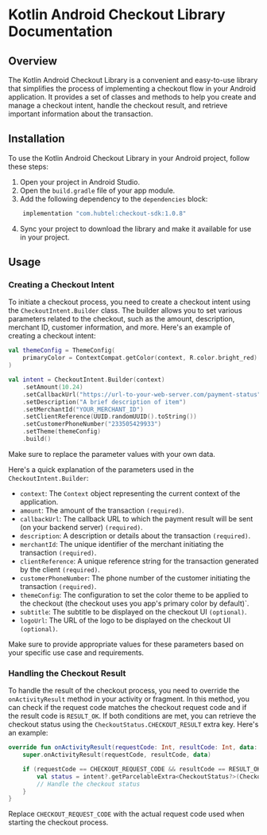 # Kotlin Android Checkout Library Documentation

## Overview
The Kotlin Android Checkout Library is a convenient and easy-to-use library that simplifies the process of implementing a checkout flow in your Android application. It provides a set of classes and methods to help you create and manage a checkout intent, handle the checkout result, and retrieve important information about the transaction.

## Installation
To use the Kotlin Android Checkout Library in your Android project, follow these steps:

1. Open your project in Android Studio.
2. Open the `build.gradle` file of your app module.
3. Add the following dependency to the `dependencies` block:

 ```groovy
     implementation "com.hubtel:checkout-sdk:1.0.8"
 ```
4. Sync your project to download the library and make it available for use in your project.

## Usage

### Creating a Checkout Intent
To initiate a checkout process, you need to create a checkout intent using the `CheckoutIntent.Builder` class. The builder allows you to set various parameters related to the checkout, such as the amount, description, merchant ID, customer information, and more. Here's an example of creating a checkout intent:

```kotlin
val themeConfig = ThemeConfig(
    primaryColor = ContextCompat.getColor(context, R.color.bright_red)
)

val intent = CheckoutIntent.Builder(context)
    .setAmount(10.24)
    .setCallbackUrl("https://url-to-your-web-server.com/payment-status")
    .setDescription("A brief description of item")
    .setMerchantId("YOUR_MERCHANT_ID")
    .setClientReference(UUID.randomUUID().toString())
    .setCustomerPhoneNumber("233505429933")
    .setTheme(themeConfig)
    .build()
```

Make sure to replace the parameter values with your own data.

Here's a quick explanation of the parameters used in the `CheckoutIntent.Builder`:

- `context`: The `Context` object representing the current context of the application.
- `amount`: The amount of the transaction `(required)`.
- `callbackUrl`: The callback URL to which the payment result will be sent (on your backend server) `(required)`.
- `description`: A description or details about the transaction `(required)`.
- `merchantId`: The unique identifier of the merchant initiating the transaction `(required)`.
- `clientReference`: A unique reference string for the transaction generated by the client `(required)`.
- `customerPhoneNumber`: The phone number of the customer initiating the transaction `(required)`.
- `themeConfig`: The configuration to set the color theme to be applied to the checkout (the checkout uses you app's primary color by default)`.
- `subtitle`: The subtitle to be displayed on the checkout UI `(optional)`.
- `logoUrl`: The URL of the logo to be displayed on the checkout UI `(optional)`.

Make sure to provide appropriate values for these parameters based on your specific use case and requirements.

### Handling the Checkout Result
To handle the result of the checkout process, you need to override the `onActivityResult` method in your activity or fragment. In this method, you can check if the request code matches the checkout request code and if the result code is `RESULT_OK`. If both conditions are met, you can retrieve the checkout status using the `CheckoutStatus.CHECKOUT_RESULT` extra key. Here's an example:

```kotlin
override fun onActivityResult(requestCode: Int, resultCode: Int, data: Intent?) {
    super.onActivityResult(requestCode, resultCode, data)

    if (requestCode == CHECKOUT_REQUEST_CODE && resultCode == RESULT_OK) {
        val status = intent?.getParcelableExtra<CheckoutStatus?>(CheckoutStatus.CHECKOUT_RESULT)
        // Handle the checkout status
    }
}
```

Replace `CHECKOUT_REQUEST_CODE` with the actual request code used when starting the checkout process.